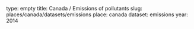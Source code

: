 type: empty
title: Canada / Emissions of pollutants
slug: places/canada/datasets/emissions
place: canada
dataset: emissions
year: 2014
